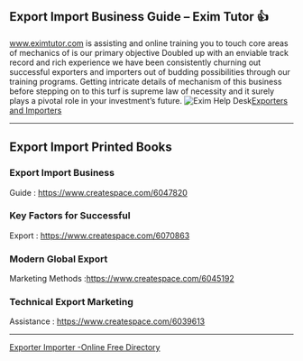 ## Export Import Business Guide – Exim Tutor :+1:   
www.eximtutor.com is assisting and online training you to touch core areas of mechanics of  is our primary objective Doubled up with an enviable track record and rich experience we have been consistently churning out successful exporters and importers out of budding possibilities through our training programs. Getting intricate details of mechanism of this business before stepping on to this turf is supreme law of necessity and it surely plays a pivotal role in your investment’s future.
![Exim Help Desk](http://www.eximtutor.com/images/eximhelpdesk.png)[Exporters and Importers](http://www.eximtutor.com/start-to-export-htm/tips-to-start-new-export-business/)
***


## Export Import Printed Books

### Export Import Business
Guide : https://www.createspace.com/6047820
### Key Factors for Successful
Export : https://www.createspace.com/6070863
### Modern Global Export
Marketing Methods :https://www.createspace.com/6045192
### Technical Export Marketing
Assistance : https://www.createspace.com/6039613

***
[Exporter Importer -Online Free Directory](https://docs.google.com/forms/d/e/1FAIpQLSflafs5uNTX0twoft2_c3TPU2-dpEu7Vbblx49W_6oeET87RA/viewform#start=openform)
